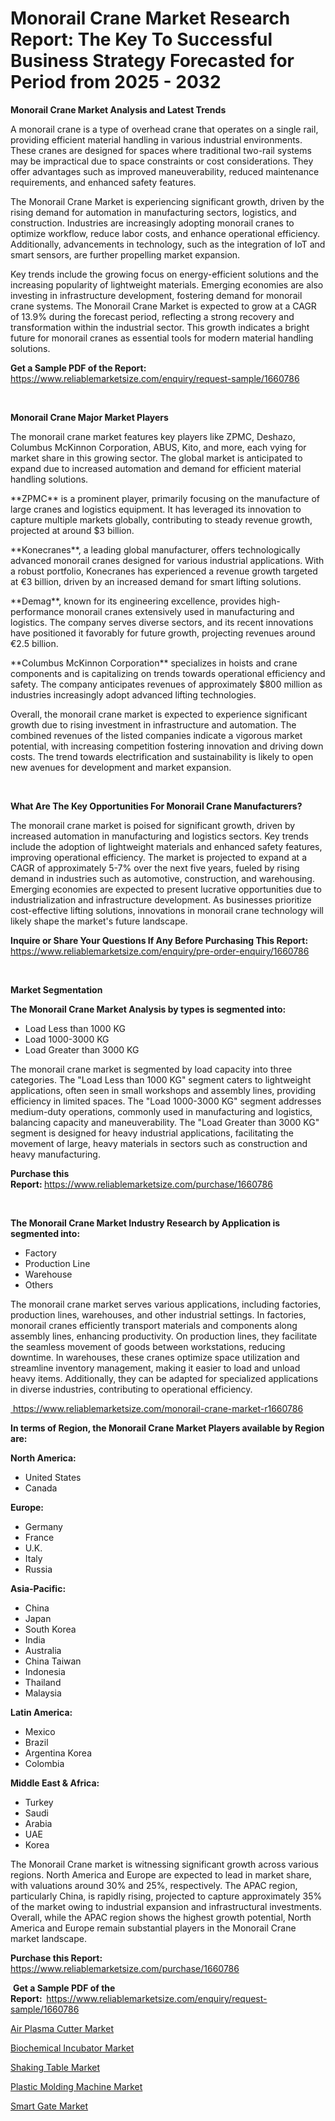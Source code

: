 <p><h1>Monorail Crane Market Research Report: The Key To Successful Business Strategy Forecasted for Period from 2025 - 2032</h1></p><p><strong>Monorail Crane Market Analysis and Latest Trends</strong></p>
<p><p>A monorail crane is a type of overhead crane that operates on a single rail, providing efficient material handling in various industrial environments. These cranes are designed for spaces where traditional two-rail systems may be impractical due to space constraints or cost considerations. They offer advantages such as improved maneuverability, reduced maintenance requirements, and enhanced safety features.</p><p>The Monorail Crane Market is experiencing significant growth, driven by the rising demand for automation in manufacturing sectors, logistics, and construction. Industries are increasingly adopting monorail cranes to optimize workflow, reduce labor costs, and enhance operational efficiency. Additionally, advancements in technology, such as the integration of IoT and smart sensors, are further propelling market expansion.</p><p>Key trends include the growing focus on energy-efficient solutions and the increasing popularity of lightweight materials. Emerging economies are also investing in infrastructure development, fostering demand for monorail crane systems. The Monorail Crane Market is expected to grow at a CAGR of 13.9% during the forecast period, reflecting a strong recovery and transformation within the industrial sector. This growth indicates a bright future for monorail cranes as essential tools for modern material handling solutions.</p></p>
<p><strong>Get a Sample PDF of the Report:&nbsp;</strong> <a href="https://www.reliablemarketsize.com/enquiry/request-sample/1660786?utm_campaign=2034&utm_medium=2&utm_source=Github&utm_content=ia&utm_term=10042025&utm_id=monorail-crane">https://www.reliablemarketsize.com/enquiry/request-sample/1660786</a></p>
<p>&nbsp;</p>
<p><strong>Monorail Crane Major Market Players</strong></p>
<p><p>The monorail crane market features key players like ZPMC, Deshazo, Columbus McKinnon Corporation, ABUS, Kito, and more, each vying for market share in this growing sector. The global market is anticipated to expand due to increased automation and demand for efficient material handling solutions.</p><p>**ZPMC** is a prominent player, primarily focusing on the manufacture of large cranes and logistics equipment. It has leveraged its innovation to capture multiple markets globally, contributing to steady revenue growth, projected at around $3 billion.</p><p>**Konecranes**, a leading global manufacturer, offers technologically advanced monorail cranes designed for various industrial applications. With a robust portfolio, Konecranes has experienced a revenue growth targeted at €3 billion, driven by an increased demand for smart lifting solutions.</p><p>**Demag**, known for its engineering excellence, provides high-performance monorail cranes extensively used in manufacturing and logistics. The company serves diverse sectors, and its recent innovations have positioned it favorably for future growth, projecting revenues around €2.5 billion.</p><p>**Columbus McKinnon Corporation** specializes in hoists and crane components and is capitalizing on trends towards operational efficiency and safety. The company anticipates revenues of approximately $800 million as industries increasingly adopt advanced lifting technologies.</p><p>Overall, the monorail crane market is expected to experience significant growth due to rising investment in infrastructure and automation. The combined revenues of the listed companies indicate a vigorous market potential, with increasing competition fostering innovation and driving down costs. The trend towards electrification and sustainability is likely to open new avenues for development and market expansion.</p></p>
<p>&nbsp;</p>
<p><strong>What Are The Key Opportunities For Monorail Crane Manufacturers?</strong></p>
<p><p>The monorail crane market is poised for significant growth, driven by increased automation in manufacturing and logistics sectors. Key trends include the adoption of lightweight materials and enhanced safety features, improving operational efficiency. The market is projected to expand at a CAGR of approximately 5-7% over the next five years, fueled by rising demand in industries such as automotive, construction, and warehousing. Emerging economies are expected to present lucrative opportunities due to industrialization and infrastructure development. As businesses prioritize cost-effective lifting solutions, innovations in monorail crane technology will likely shape the market's future landscape.</p></p>
<p><strong>Inquire or Share Your Questions If Any Before Purchasing This Report:</strong> <a href="https://www.reliablemarketsize.com/enquiry/pre-order-enquiry/1660786?utm_campaign=2034&utm_medium=2&utm_source=Github&utm_content=ia&utm_term=10042025&utm_id=monorail-crane">https://www.reliablemarketsize.com/enquiry/pre-order-enquiry/1660786</a></p>
<p>&nbsp;</p>
<p><strong>Market Segmentation</strong></p>
<p><strong>The Monorail Crane Market Analysis by types is segmented into:</strong></p>
<p><ul><li>Load Less than 1000 KG</li><li>Load 1000-3000 KG</li><li>Load Greater than 3000 KG</li></ul></p>
<p><p>The monorail crane market is segmented by load capacity into three categories. The "Load Less than 1000 KG" segment caters to lightweight applications, often seen in small workshops and assembly lines, providing efficiency in limited spaces. The "Load 1000-3000 KG" segment addresses medium-duty operations, commonly used in manufacturing and logistics, balancing capacity and maneuverability. The "Load Greater than 3000 KG" segment is designed for heavy industrial applications, facilitating the movement of large, heavy materials in sectors such as construction and heavy manufacturing.</p></p>
<p><strong>Purchase this Report:&nbsp;</strong><a href="https://www.reliablemarketsize.com/purchase/1660786?utm_campaign=2034&utm_medium=2&utm_source=Github&utm_content=ia&utm_term=10042025&utm_id=monorail-crane">https://www.reliablemarketsize.com/purchase/1660786</a></p>
<p>&nbsp;</p>
<p><strong>The Monorail Crane Market Industry Research by Application is segmented into:</strong></p>
<p><ul><li>Factory</li><li>Production Line</li><li>Warehouse</li><li>Others</li></ul></p>
<p><p>The monorail crane market serves various applications, including factories, production lines, warehouses, and other industrial settings. In factories, monorail cranes efficiently transport materials and components along assembly lines, enhancing productivity. On production lines, they facilitate the seamless movement of goods between workstations, reducing downtime. In warehouses, these cranes optimize space utilization and streamline inventory management, making it easier to load and unload heavy items. Additionally, they can be adapted for specialized applications in diverse industries, contributing to operational efficiency.</p></p>
<p><a href="https://www.reliablemarketsize.com/monorail-crane-market-r1660786?utm_campaign=2034&utm_medium=2&utm_source=Github&utm_content=ia&utm_term=10042025&utm_id=monorail-crane">&nbsp;https://www.reliablemarketsize.com/monorail-crane-market-r1660786</a></p>
<p><strong>In terms of Region, the Monorail Crane Market Players available by Region are:</strong></p>
<p>
    <p> <strong> North America: </strong>
        <ul>
            <li>United States</li>
            <li>Canada</li>
        </ul>
        </p> 
    <p> <strong> Europe: </strong>
        <ul>
            <li>Germany</li>
            <li>France</li>
            <li>U.K.</li>
            <li>Italy</li>
            <li>Russia</li>
        </ul>
        </p> 
    <p> <strong> Asia-Pacific: </strong>
        <ul>
            <li>China</li>
            <li>Japan</li>
            <li>South Korea</li>
            <li>India</li>
            <li>Australia</li>
            <li>China Taiwan</li>
            <li>Indonesia</li>
            <li>Thailand</li>
            <li>Malaysia</li>
        </ul>
        </p> 
    <p> <strong> Latin America: </strong>
        <ul>
            <li>Mexico</li>
            <li>Brazil</li>
            <li>Argentina Korea</li>
            <li>Colombia</li>
        </ul>
        </p> 
    <p> <strong> Middle East & Africa: </strong>
        <ul>
            <li>Turkey</li>
            <li>Saudi</li>
            <li>Arabia</li>
            <li>UAE</li>
            <li>Korea</li>
        </ul>
    </p>
    </p>
<p><p>The Monorail Crane market is witnessing significant growth across various regions. North America and Europe are expected to lead in market share, with valuations around 30% and 25%, respectively. The APAC region, particularly China, is rapidly rising, projected to capture approximately 35% of the market owing to industrial expansion and infrastructural investments. Overall, while the APAC region shows the highest growth potential, North America and Europe remain substantial players in the Monorail Crane market landscape.</p></p>
<p><strong>Purchase this Report: </strong><a href="https://www.reliablemarketsize.com/purchase/1660786?utm_campaign=2034&utm_medium=2&utm_source=Github&utm_content=ia&utm_term=10042025&utm_id=monorail-crane">https://www.reliablemarketsize.com/purchase/1660786</a></p>
<p>&nbsp;<strong>Get a Sample PDF of the Report:&nbsp;&nbsp;</strong><a href="https://www.reliablemarketsize.com/enquiry/request-sample/1660786?utm_campaign=2034&utm_medium=2&utm_source=Github&utm_content=ia&utm_term=10042025&utm_id=monorail-crane">https://www.reliablemarketsize.com/enquiry/request-sample/1660786</a></p>
<p><strong></strong></p>
<p><p><a href="https://github.com/variothonia/Market-Research-Report-List-1/blob/main/air-plasma-cutter-market.md?utm_campaign=2034&utm_medium=2&utm_source=Github&utm_content=ia&utm_term=10042025&utm_id=monorail-crane">Air Plasma Cutter Market</a></p><p><a href="https://github.com/kaforarvero/Market-Research-Report-List-1/blob/main/biochemical-incubator-market.md?utm_campaign=2034&utm_medium=2&utm_source=Github&utm_content=ia&utm_term=10042025&utm_id=monorail-crane">Biochemical Incubator Market</a></p><p><a href="https://github.com/berkemiars2j/Market-Research-Report-List-1/blob/main/shaking-table-market.md?utm_campaign=2034&utm_medium=2&utm_source=Github&utm_content=ia&utm_term=10042025&utm_id=monorail-crane">Shaking Table Market</a></p><p><a href="https://github.com/zymerivarrik6/Market-Research-Report-List-1/blob/main/plastic-molding-machine-market.md?utm_campaign=2034&utm_medium=2&utm_source=Github&utm_content=ia&utm_term=10042025&utm_id=monorail-crane">Plastic Molding Machine Market</a></p><p><a href="https://github.com/djihencygnel74/Market-Research-Report-List-1/blob/main/smart-gate-market.md?utm_campaign=2034&utm_medium=2&utm_source=Github&utm_content=ia&utm_term=10042025&utm_id=monorail-crane">Smart Gate Market</a></p></p>